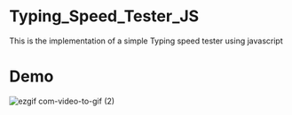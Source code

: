 # Typing_Speed_Tester_JS
This is the implementation of a simple Typing speed tester using javascript

# Demo
![ezgif com-video-to-gif (2)](https://user-images.githubusercontent.com/60344472/87077120-459f8880-c240-11ea-9fec-37c1b8cf88ce.gif)
